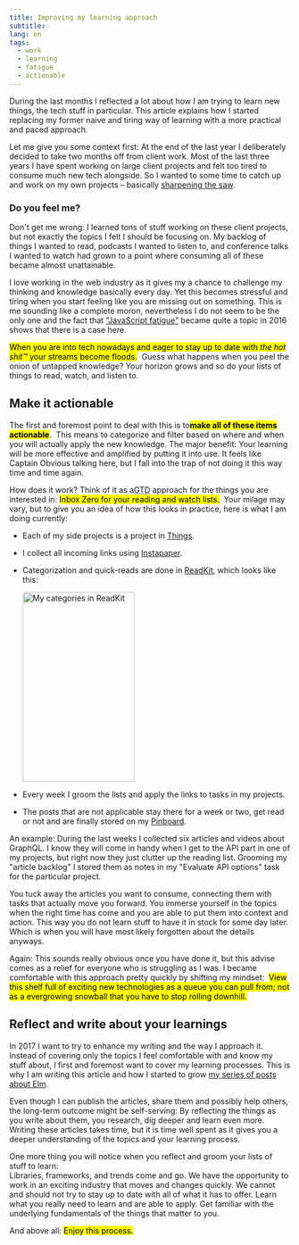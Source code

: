 ```yaml
---
title: Improving my learning approach
subtitle:
lang: en
tags:
  - work
  - learning
  - fatigue
  - actionable
--- 
```


During the last months I reflected a lot about how I am trying to learn new things, the tech stuff in particular.
This article explains how I started replacing my former naive and tiring way of learning with a more practical and paced approach.

<!-- more --> 

Let me give you some context first:
At the end of the last year I deliberately decided to take two months off from client work.
Most of the last three years I have spent working on large client projects and felt too tired to consume much new tech alongside.
So I wanted to some time to catch up and work on my own projects – basically
[sharpening the saw](https://blog.codinghorror.com/sharpening-the-saw/).

### Do you feel me?

Don't get me wrong: I learned tons of stuff working on these client projects, but not exactly the topics I felt I should be focusing on.
My backlog of things I wanted to read, podcasts I wanted to listen to, and conference talks I wanted to watch had grown to a point where consuming all of these became almost unattainable.

I love working in the web industry as it gives my a chance to challenge my thinking and knowledge basically every day.
Yet this becomes stressful and tiring when you start feeling like you are missing out on something.
This is me sounding like a complete moron, nevertheless I do not seem to be the only one and the fact that
["JavaScript fatigue"](https://medium.com/@ericclemmons/javascript-fatigue-48d4011b6fc4#.ofpunnu8k)
became quite a topic in 2016 shows that there is a case here.

<mark>When you are into tech nowadays and eager to stay up to date with *the hot shit™* your streams become floods.</mark> &#8203;
Guess what happens when you peel the onion of untapped knowledge?
Your horizon grows and so do your lists of things to read, watch, and listen to. 

## Make it actionable

The first and foremost point to deal with this is to &#8203;<mark>**make all of these items actionable**</mark>. &#8203;
This means to categorize and filter based on where and when you will actually apply the new knowledge.
The major benefit: Your learning will be more effective and amplified by putting it into use. 
It feels like Captain Obvious talking here, but I fall into the trap of not doing it this way time and time again.  

How does it work?
Think of it as a &#8203;<abbr title="Getting Things Done">GTD</abbr>&#8203; approach for the things you are interested in:
<mark>Inbox Zero for your reading and watch lists.</mark> &#8203;
Your milage may vary, but to give you an idea of how this looks in practice, here is what I am doing currently:

- Each of my side projects is a project in [Things](https://culturedcode.com/things/).
- I collect all incoming links using [Instapaper](https://www.instapaper.com/p/dennisreimann).
- Categorization and quick-reads are done in [ReadKit](http://readkitapp.com/), which looks like this:
  
  <img src="/files/readkit-categories.png" alt="My categories in ReadKit" width="200" height="340" />
- Every week I groom the lists and apply the links to tasks in my projects.
- The posts that are not applicable stay there for a week or two, get read or not and are finally stored on my [Pinboard](https://pinboard.in/u:dennisreimann). 

An example: During the last weeks I collected six articles and videos about GraphQL.
I know they will come in handy when I get to the API part in one of my projects, but right now they just clutter up the reading list.
Grooming my "article backlog" I stored them as notes in my "Evaluate API options" task for the particular project.

You tuck away the articles you want to consume, connecting them with tasks that actually move you forward.
You immerse yourself in the topics when the right time has come and you are able to put them into context and action.
This way you do not learn stuff to have it in stock for some day later.
Which is when you will have most likely forgotten about the details anyways.

Again: This sounds really obvious once you have done it, but this advise comes as a relief for everyone who is struggling as I was.
I became comfortable with this approach pretty quickly by shifting my mindset: &#8203;
<mark>View this shelf full of exciting new technologies as a queue you can pull from; not as a evergrowing snowball that you have to stop rolling downhill.</mark>

## Reflect and write about your learnings

In 2017 I want to try to enhance my writing and the way I approach it.
Instead of covering only the topics I feel comfortable with and know my stuff about, I first and foremost want to cover my learning processes. 
This is why I am writing this article and how I started to grow [my series of posts about Elm](/articles/elm.html).

Even though I can publish the articles, share them and possibly help others, the long-term outcome might be self-serving:
By reflecting the things as you write about them, you research, dig deeper and learn even more.
Writing these articles takes time, but it is time well spent as it gives you a deeper understanding of the topics and your learning process.

One more thing you will notice when you reflect and groom your lists of stuff to learn:    
Libraries, frameworks, and trends come and go.
We have the opportunity to work in an exciting industry that moves and changes quickly.
We cannot and should not try to stay up to date with all of what it has to offer.
Learn what you really need to learn and are able to apply.
Get familiar with the underlying fundamentals of the things that matter to you.

And above all:&#8203; <mark>Enjoy this process.</mark>
